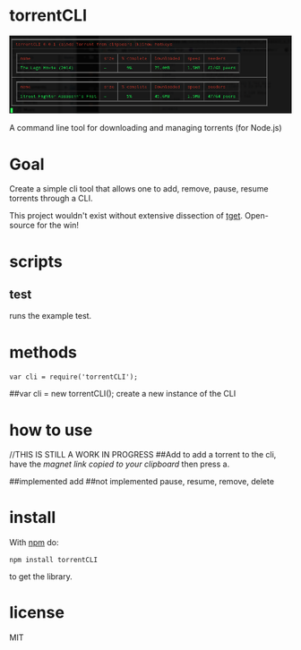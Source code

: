 # torrentCLI
[![torrentCLI](https://raw.githubusercontent.com/GMTurbo/torrentCLI/master/screens/torrentCLI%20screenshot1.png)](https://github.com/GMTurbo/torrentCLI)

A command line tool for downloading and managing torrents (for Node.js)

# Goal

Create a simple cli tool that allows one to add, remove, pause, resume torrents through a CLI.

This project wouldn't exist without extensive dissection of [tget](https://github.com/galedric/tget). Open-source for the win!

# scripts

## test

runs the example test.

# methods

```
var cli = require('torrentCLI');
```
##var cli = new torrentCLI();
create a new instance of the CLI

# how to use

//THIS IS STILL A WORK IN PROGRESS
##Add
to add a torrent to the cli, have the *magnet link copied to your clipboard* then press a.

##implemented
add
##not implemented
pause, resume, remove, delete

# install

With [npm](https://npmjs.org) do:

```
npm install torrentCLI
```
to get the library.

# license

MIT
